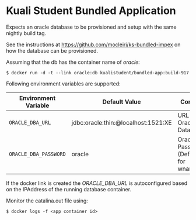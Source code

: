Kuali Student Bundled Application
=================================

Expects an oracle database to be provisioned and setup with the same nightly build tag.

See the instructions at https://github.com/mocleiri/ks-bundled-impex on how the database
can be provisioned.

Assuming that the db has the container name of *oracle*:
```
$ docker run -d -t --link oracle:db kualistudent/bundled-app:build-917
```

Following environment variables are supported:

Environment Variable | Default Value | Comment
--- | --- | ---
`ORACLE_DBA_URL` | jdbc:oracle:thin:@localhost:1521:XE | URL to Oracle Database
`ORACLE_DBA_PASSWORD` | oracle | Oracle DBA Password (Default is for wnameless)

If the docker link is created the *ORACLE_DBA_URL* is autoconfigured based on the IPAddress of the running database container.

Monitor the catalina.out file using:

```
$ docker logs -f <app container id>
```



